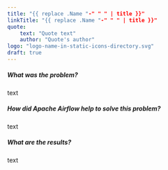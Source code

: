 ```yaml
---
title: "{{ replace .Name "-" " " | title }}"
linkTitle: "{{ replace .Name "-" " " | title }}"
quote:
    text: "Quote text"
    author: "Quote's author"
logo: "logo-name-in-static-icons-directory.svg"
draft: true
---
```


##### What was the problem?
text

##### How did Apache Airflow help to solve this problem?
text

##### What are the results?
text
